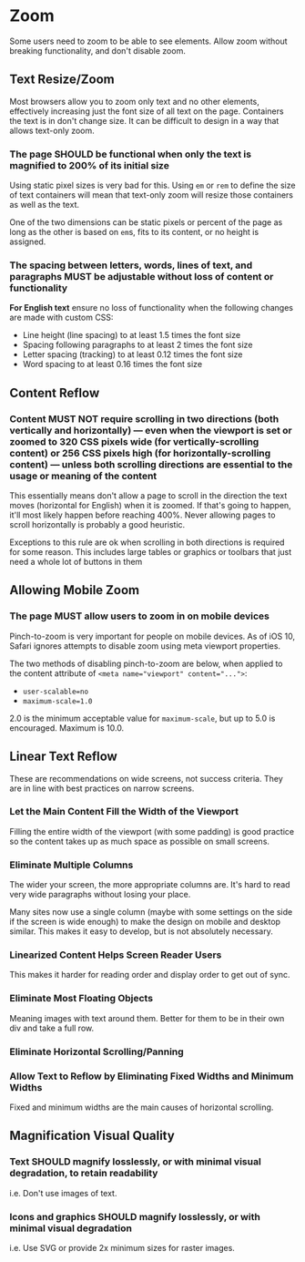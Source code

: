 # Zoom

Some users need to zoom to be able to see elements. Allow zoom without breaking functionality, and don't disable zoom.

## Text Resize/Zoom

Most browsers allow you to zoom only text and no other elements, effectively increasing just the font size of all text on the page. Containers the text is in don't change size. It can be difficult to design in a way that allows text-only zoom.

### The page SHOULD be functional when only the text is magnified to 200% of its initial size

Using static pixel sizes is very bad for this. Using `em` or `rem` to define the size of text containers will mean that text-only zoom will resize those containers as well as the text.

One of the two dimensions can be static pixels or percent of the page as long as the other is based on `em`s, fits to its content, or no height is assigned.

### The spacing between letters, words, lines of text, and paragraphs MUST be adjustable without loss of content or functionality

**For English text** ensure no loss of functionality when the following changes are made with custom CSS:

- Line height (line spacing) to at least 1.5 times the font size
- Spacing following paragraphs to at least 2 times the font size
- Letter spacing (tracking) to at least 0.12 times the font size
- Word spacing to at least 0.16 times the font size

## Content Reflow

### Content MUST NOT require scrolling in two directions (both vertically and horizontally) — even when the viewport is set or zoomed to 320 CSS pixels wide (for vertically-scrolling content) or 256 CSS pixels high (for horizontally-scrolling content) — unless both scrolling directions are essential to the usage or meaning of the content

This essentially means don't allow a page to scroll in the direction the text moves (horizontal for English) when it is zoomed. If that's going to happen, it'll most likely happen before reaching 400%. Never allowing pages to scroll horizontally is probably a good heuristic.

Exceptions to this rule are ok when scrolling in both directions is required for some reason. This includes large tables or graphics or toolbars that just need a whole lot of buttons in them

## Allowing Mobile Zoom

### The page MUST allow users to zoom in on mobile devices

Pinch-to-zoom is very important for people on mobile devices. As of iOS 10, Safari ignores attempts to disable zoom using meta viewport properties.

The two methods of disabling pinch-to-zoom are below, when applied to the content attribute of `<meta name="viewport" content="...">`:
- `user-scalable=no`
- `maximum-scale=1.0`

2.0 is the minimum acceptable value for `maximum-scale`, but up to 5.0 is encouraged. Maximum is 10.0.

## Linear Text Reflow

These are recommendations on wide screens, not success criteria. They are in line with best practices on narrow screens.

### Let the Main Content Fill the Width of the Viewport

Filling the entire width of the viewport (with some padding) is good practice so the content takes up as much space as possible on small screens. 

### Eliminate Multiple Columns

The wider your screen, the more appropriate columns are. It's hard to read very wide paragraphs without losing your place.

Many sites now use a single column (maybe with some settings on the side if the screen is wide enough) to make the design on mobile and desktop similar. This makes it easy to develop, but is not absolutely necessary.

### Linearized Content Helps Screen Reader Users

This makes it harder for reading order and display order to get out of sync.

### Eliminate Most Floating Objects

Meaning images with text around them. Better for them to be in their own div and take a full row.

### Eliminate Horizontal Scrolling/Panning

### Allow Text to Reflow by Eliminating Fixed Widths and Minimum Widths

Fixed and minimum widths are the main causes of horizontal scrolling.

## Magnification Visual Quality

### Text SHOULD magnify losslessly, or with minimal visual degradation, to retain readability

i.e. Don't use images of text.

### Icons and graphics SHOULD magnify losslessly, or with minimal visual degradation

i.e. Use SVG or provide 2x minimum sizes for raster images.